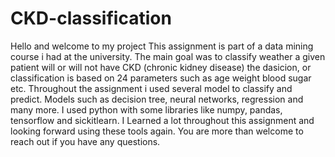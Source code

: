 # CKD-classification

Hello and welcome to my project
This assignment is part of a data mining course i had at the university.
The main goal was to classify weather a given patient will or will not have CKD (chronic kidney disease)
the dasicion, or classification is based on 24 parameters such as age weight blood sugar etc.
Throughout the assignment i used several model to classify and predict. Models such as decision tree, neural networks, regression and many more.
I used python with some libraries like numpy, pandas, tensorflow and sickitlearn.
I Learned a lot throughout this assignment and looking forward using these tools again. 
You are more than welcome to reach out if you have any questions.
